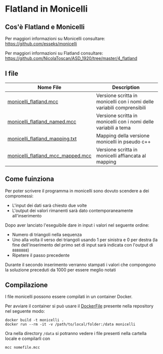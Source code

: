 # Flatland in Monicelli

## Cos'è Flatland e Monicelli
Per maggiori informazioni su Monicelli consultare: https://github.com/esseks/monicelli

Per maggiori informazioni su Flatland consultare: https://github.com/NicolaToscan/ASD_1920/tree/master/4_flatland
## I file
| Nome File | Description |
| ----------- | ----------- |
| [monicelli_flatland.mcc](https://github.com/NicolaToscan/ASD_1920/blob/master/4_flatland/monicelli/monicelli_flatland.mcc) | Versione scritta in monicelli con i nomi delle variabili comprensibili |
| [monicelli_flatland_named.mcc](https://github.com/NicolaToscan/ASD_1920/blob/master/4_flatland/monicelli/monicelli_flatland_named.mcc) | Versione scritta in monicelli con i nomi delle variabili a tema |
| [monicelli_flatland_mapping.txt](https://github.com/NicolaToscan/ASD_1920/blob/master/4_flatland/monicelli/monicelli_flatland_mapping.txt) | Mapping della versione monicelli in pseudo c++ |
| [monicelli_flatland_mcc_mapped.mcc](https://github.com/NicolaToscan/ASD_1920/blob/master/4_flatland/monicelli/monicelli_flatland_mcc_mapped.mcc) | Versione scritta in monicelli affiancata al mapping |

## Come fuinziona
Per poter scrivere il programma in monicelli sono dovuto scendere a dei compromessi:
- L'input dei dati sarà chiesto due volte
- L'output dei valori rimanenti sarà dato contemporaneamente all'inserimento

Dopo aver lanciato l'eseguibile dare in input i valori nel seguente ordine:
- Numero di triangoli nella sequenza
- Uno alla volta il verso dei triangoli usando 1 per sinistra e 0 per destra (la fine dell'inserimento del primo set di input sarà indicata con l'output di `8888888`)
- Ripetere il passo precedente

Durante il secondo inserimento verranno stampati i valori che compongono la soluzione preceduti da 1000 per essere meglio notati

## Compilazione
I file monicelli possono essere compilati in un container Docker.

Per avviare il container si può usare il [DockerFile](https://github.com/NicolaToscan/ASD_1920/blob/master/4_flatland/monicelli/Dockerfile) presente nella repository nel seguente modo:

```
docker build -t monicelli .
docker run --rm -it -v /path/to/local/folder:/data monicelli
```

Ora nella directory `/data` si potranno vedere i file presenti nella cartella locale e compilarli con

```
mcc nomefile.mcc
```
